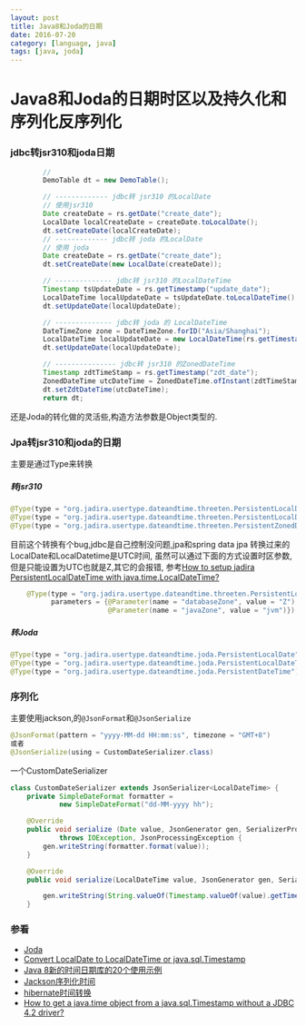 ```yaml
---
layout: post
title: Java8和Joda的日期
date: 2016-07-20
category: [language, java]
tags: [java, joda]
---
```



# Java8和Joda的日期时区以及持久化和序列化反序列化

### jdbc转jsr310和joda日期

```java
        // 
        DemoTable dt = new DemoTable();

        // ------------- jdbc转 jsr310 的LocalDate
        // 使用jsr310
        Date createDate = rs.getDate("create_date");
        LocalDate localCreateDate = createDate.toLocalDate();
        dt.setCreateDate(localCreateDate);
        // ------------- jdbc转 joda 的LocalDate
        // 使用 joda
        Date createDate = rs.getDate("create_date");
        dt.setCreateDate(new LocalDate(createDate));

        // -------------- jdbc转 jsr310 的LocalDateTime
        Timestamp tsUpdateDate = rs.getTimestamp("update_date");
        LocalDateTime localUpdateDate = tsUpdateDate.toLocalDateTime();
        dt.setUpdateDate(localUpdateDate);

        // -------------- jdbc转 joda 的 LocalDateTime
        DateTimeZone zone = DateTimeZone.forID("Asia/Shanghai");
        LocalDateTime localUpdateDate = new LocalDateTime(rs.getTimestamp("create_date"), zone);
        dt.setUpdateDate(localUpdateDate);

        // --------------- jdbc转 jsr310 的ZonedDateTime
        Timestamp zdtTimeStamp = rs.getTimestamp("zdt_date");
        ZonedDateTime utcDateTime = ZonedDateTime.ofInstant(zdtTimeStamp.toInstant(), ZoneId.of("UTC"));
        dt.setZdtDateTime(utcDateTime);
        return dt;
```

还是Joda的转化做的灵活些,构造方法参数是Object类型的.


### Jpa转jsr310和joda的日期

主要是通过Type来转换

##### 转jsr310

```java
@Type(type = "org.jadira.usertype.dateandtime.threeten.PersistentLocalDate")
@Type(type = "org.jadira.usertype.dateandtime.threeten.PersistentLocalDateTime")
@Type(type = "org.jadira.usertype.dateandtime.threeten.PersistentZonedDateTime")
```

目前这个转换有个bug,jdbc是自己控制没问题,jpa和spring data jpa 转换过来的LocalDate和LocalDatetime是UTC时间,
虽然可以通过下面的方式设置时区参数,但是只能设置为UTC也就是Z,其它的会报错,
参考[How to setup jadira PersistentLocalDateTime with java.time.LocalDateTime?](http://stackoverflow.com/questions/31826867/how-to-setup-jadira-persistentlocaldatetime-with-java-time-localdatetime)


```java
    @Type(type = "org.jadira.usertype.dateandtime.threeten.PersistentLocalDateTime",
          parameters = {@Parameter(name = "databaseZone", value = "Z"),
                        @Parameter(name = "javaZone", value = "jvm")})
```


##### 转Joda

```java
@Type(type = "org.jadira.usertype.dateandtime.joda.PersistentLocalDate")
@Type(type = "org.jadira.usertype.dateandtime.joda.PersistentLocalDateTime")
@Type(type = "org.jadira.usertype.dateandtime.joda.PersistentDateTime")
```



### 序列化

主要使用jackson,的`@JsonFormat`和`@JsonSerialize`

```java
@JsonFormat(pattern = "yyyy-MM-dd HH:mm:ss", timezone = "GMT+8")
或者
@JsonSerialize(using = CustomDateSerializer.class)
```

一个CustomDateSerializer

```java
class CustomDateSerializer extends JsonSerializer<LocalDateTime> {
    private SimpleDateFormat formatter =
            new SimpleDateFormat("dd-MM-yyyy hh");

    @Override
    public void serialize (Date value, JsonGenerator gen, SerializerProvider arg2)
            throws IOException, JsonProcessingException {
        gen.writeString(formatter.format(value));
    }

    @Override
    public void serialize(LocalDateTime value, JsonGenerator gen, SerializerProvider serializers) throws IOException, JsonProcessingException {

        gen.writeString(String.valueOf(Timestamp.valueOf(value).getTime()));
    }
```


### 参看

* [Joda](http://www.joda.org/joda-time/)
* [Convert LocalDate to LocalDateTime or java.sql.Timestamp](http://stackoverflow.com/questions/8992282/convert-localdate-to-localdatetime-or-java-sql-timestamp)
* [Java 8新的时间日期库的20个使用示例](http://www.importnew.com/16814.html)
* [Jackson序列化时间](http://www.baeldung.com/jackson-serialize-dates)
* [hibernate时间转换](http://stackoverflow.com/questions/27750026/java-8-localdatetime-and-hibernate-4)
* [How to get a java.time object from a java.sql.Timestamp without a JDBC 4.2 driver?](http://stackoverflow.com/questions/22470150/how-to-get-a-java-time-object-from-a-java-sql-timestamp-without-a-jdbc-4-2-drive)




